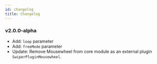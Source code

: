 ```yaml
---
id: changelog 
title: Changelog 
---
```


### v2.0.0-alpha

- Add: `loop` parameter
- Add: `freeMode` parameter
- Update: Remove Mousewheel from core module as an external plugin `SwiperPluginMousewheel`.
